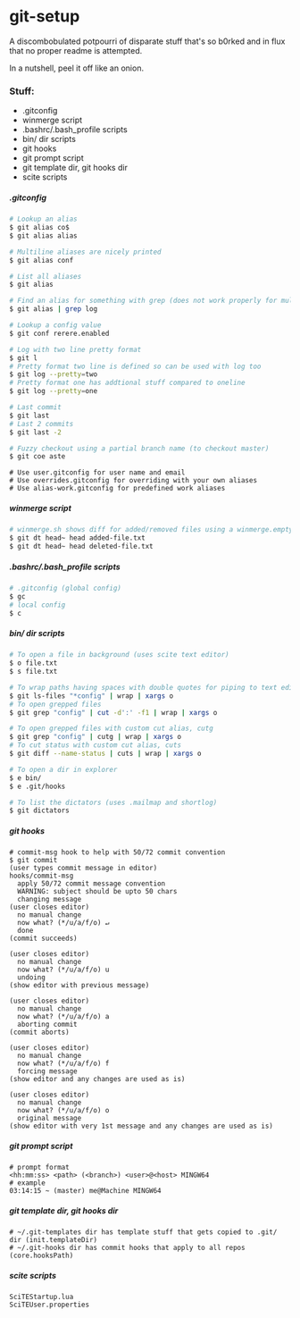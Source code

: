 # git-setup

A discombobulated potpourri of disparate stuff that's so b0rked and in flux that no proper readme is attempted.

In a nutshell, peel it off like an onion.

### Stuff:

* .gitconfig
* winmerge script
* .bashrc/.bash_profile scripts
* bin/ dir scripts
* git hooks
* git prompt script
* git template dir, git hooks dir
* scite scripts

##### .gitconfig

```bash
# Lookup an alias
$ git alias co$
$ git alias alias

# Multiline aliases are nicely printed
$ git alias conf

# List all aliases
$ git alias

# Find an alias for something with grep (does not work properly for multiline aliases)
$ git alias | grep log
```

```bash
# Lookup a config value
$ git conf rerere.enabled
```

```bash
# Log with two line pretty format
$ git l
# Pretty format two line is defined so can be used with log too
$ git log --pretty=two
# Pretty format one has addtional stuff compared to oneline
$ git log --pretty=one

# Last commit
$ git last
# Last 2 commits
$ git last -2
```

```bash
# Fuzzy checkout using a partial branch name (to checkout master)
$ git coe aste
```

```
# Use user.gitconfig for user name and email
# Use overrides.gitconfig for overriding with your own aliases
# Use alias-work.gitconfig for predefined work aliases
```

##### winmerge script

```bash
# winmerge.sh shows diff for added/removed files using a winmerge.empty file stub
$ git dt head~ head added-file.txt
$ git dt head~ head deleted-file.txt
```

##### .bashrc/.bash_profile scripts

```bash
# .gitconfig (global config)
$ gc
# local config
$ c
```

##### bin/ dir scripts

```bash
# To open a file in background (uses scite text editor)
$ o file.txt
$ s file.txt
```

```bash
# To wrap paths having spaces with double quotes for piping to text editor
$ git ls-files "*config" | wrap | xargs o
# To open grepped files
$ git grep "config" | cut -d':' -f1 | wrap | xargs o
```

```bash
# To open grepped files with custom cut alias, cutg
$ git grep "config" | cutg | wrap | xargs o
# To cut status with custom cut alias, cuts
$ git diff --name-status | cuts | wrap | xargs o
```

```bash
# To open a dir in explorer
$ e bin/
$ e .git/hooks
```

```bash
# To list the dictators (uses .mailmap and shortlog)
$ git dictators
```

##### git hooks

```
# commit-msg hook to help with 50/72 commit convention
$ git commit
(user types commit message in editor)
hooks/commit-msg
  apply 50/72 commit message convention
  WARNING: subject should be upto 50 chars
  changing message
(user closes editor)
  no manual change
  now what? (*/u/a/f/o) ↵
  done
(commit succeeds)

(user closes editor)
  no manual change
  now what? (*/u/a/f/o) u
  undoing
(show editor with previous message)

(user closes editor)
  no manual change
  now what? (*/u/a/f/o) a
  aborting commit
(commit aborts)

(user closes editor)
  no manual change
  now what? (*/u/a/f/o) f
  forcing message
(show editor and any changes are used as is)

(user closes editor)
  no manual change
  now what? (*/u/a/f/o) o
  original message
(show editor with very 1st message and any changes are used as is)
```

##### git prompt script

```
# prompt format
<hh:mm:ss> <path> (<branch>) <user>@<host> MINGW64
# example
03:14:15 ~ (master) me@Machine MINGW64
```

##### git template dir, git hooks dir

```
# ~/.git-templates dir has template stuff that gets copied to .git/ dir (init.templateDir)
# ~/.git-hooks dir has commit hooks that apply to all repos (core.hooksPath)
```

##### scite scripts

```
SciTEStartup.lua
SciTEUser.properties
```
